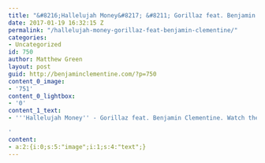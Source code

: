 ```yaml
---
title: "&#8216;Hallelujah Money&#8217; &#8211; Gorillaz feat. Benjamin Clementine"
date: 2017-01-19 16:32:15 Z
permalink: "/hallelujah-money-gorillaz-feat-benjamin-clementine/"
categories:
- Uncategorized
id: 750
author: Matthew Green
layout: post
guid: http://benjaminclementine.com/?p=750
content_0_image:
- '751'
content_0_lightbox:
- '0'
content_1_text:
- '''Hallelujah Money'' - Gorillaz feat. Benjamin Clementine. Watch the video <a href="http://uproxx.com/music/gorillaz-hallelujah-money-video/">HERE</a>.

'
content:
- a:2:{i:0;s:5:"image";i:1;s:4:"text";}
---
```


